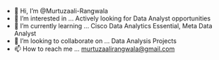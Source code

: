 - 👋 Hi, I’m @Murtuzaali-Rangwala
- 👀 I’m interested in ... Actively looking for Data Analyst opportunities 
- 🌱 I’m currently learning ... Cisco Data Analytics Essential, Meta Data Analyst
- 💞️ I’m looking to collaborate on ... Data Analysis Projects
- 📫 How to reach me ... murtuzaalirangwala@gmail.com


<!---
Murtuzaali-Rangwala/Murtuzaali-Rangwala is a ✨ special ✨ repository because its `README.md` (this file) appears on your GitHub profile.
You can click the Preview link to take a look at your changes.
--->
